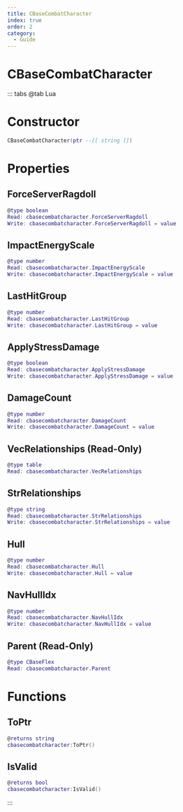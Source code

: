 ```yaml
---
title: CBaseCombatCharacter
index: true
order: 2
category:
  - Guide
---
```


# CBaseCombatCharacter

::: tabs
@tab Lua
# Constructor
```lua
CBaseCombatCharacter(ptr --[[ string ]])
```
# Properties
## ForceServerRagdoll 
```lua
@type boolean
Read: cbasecombatcharacter.ForceServerRagdoll
Write: cbasecombatcharacter.ForceServerRagdoll = value
```
## ImpactEnergyScale 
```lua
@type number
Read: cbasecombatcharacter.ImpactEnergyScale
Write: cbasecombatcharacter.ImpactEnergyScale = value
```
## LastHitGroup 
```lua
@type number
Read: cbasecombatcharacter.LastHitGroup
Write: cbasecombatcharacter.LastHitGroup = value
```
## ApplyStressDamage 
```lua
@type boolean
Read: cbasecombatcharacter.ApplyStressDamage
Write: cbasecombatcharacter.ApplyStressDamage = value
```
## DamageCount 
```lua
@type number
Read: cbasecombatcharacter.DamageCount
Write: cbasecombatcharacter.DamageCount = value
```
## VecRelationships (Read-Only)
```lua
@type table
Read: cbasecombatcharacter.VecRelationships
```
## StrRelationships 
```lua
@type string
Read: cbasecombatcharacter.StrRelationships
Write: cbasecombatcharacter.StrRelationships = value
```
## Hull 
```lua
@type number
Read: cbasecombatcharacter.Hull
Write: cbasecombatcharacter.Hull = value
```
## NavHullIdx 
```lua
@type number
Read: cbasecombatcharacter.NavHullIdx
Write: cbasecombatcharacter.NavHullIdx = value
```
## Parent (Read-Only)
```lua
@type CBaseFlex
Read: cbasecombatcharacter.Parent
```
# Functions
## ToPtr
```lua
@returns string
cbasecombatcharacter:ToPtr()
```
## IsValid
```lua
@returns bool
cbasecombatcharacter:IsValid()
```

:::